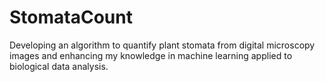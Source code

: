 # StomataCount
Developing an algorithm to quantify plant stomata from digital microscopy images and enhancing my knowledge in machine learning applied to biological data analysis.
